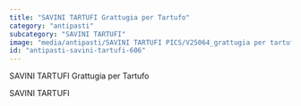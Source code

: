 ```yaml
---
title: "SAVINI TARTUFI Grattugia per Tartufo"
category: "antipasti"
subcategory: "SAVINI TARTUFI"
image: "media/antipasti/SAVINI TARTUFI PICS/V25064_grattugia per tartufo.jpg"
id: "antipasti-savini-tartufi-606"
---
```


SAVINI TARTUFI Grattugia per Tartufo

SAVINI TARTUFI
